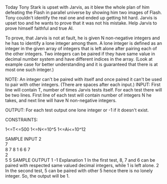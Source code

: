 Today Tony Stark is upset with Jarvis, as it blew the whole plan of him defeating the Flash in parallel universe by showing him two images of Flash. Tony couldn't identify the real one and ended up getting hit hard. Jarvis is upset too and he wants to prove that it was not his mistake. Help Jarvis to prove himself faithful and true AI.

To prove, that Jarvis is not at fault, he is given N non-negative integers and he has to identify a lone integer among them. A lone integer is defined as an integer in the given array of integers that is left alone after pairing each of the other integers. Two integers can be paired if they have same value in decimal number system and have different indices in the array. (Look at example case for better understanding and it is guaranteed that there is at most one such integer.)

NOTE: An integer can't be paired with itself and once paired it can't be used to pair with other integers. (There are spaces after each input.)
INPUT:
First line will contain T, number of times Jarvis tests itself. For each test there will be two lines. First line of each test will contain number of integers N he takes, and next line will have N non-negative integers.

OUTPUT:
For each test output one lone integer or -1 if it doesn't exist.

CONSTRAINTS:

1<=T<=500
1<=N<=10^5
1<=Ai<=10^12

SAMPLE INPUT 
2  
7  
8 7 8 1 6 6 7  
2  
5 5
SAMPLE OUTPUT 
1
-1
Explanation
1 In the first test, 8, 7 and 6 can be paired with respected same valued decimal integers, while 1 is left alone.
2 In the second test, 5 can be paired with other 5 hence there is no lonely integer. So, the output will be 1.